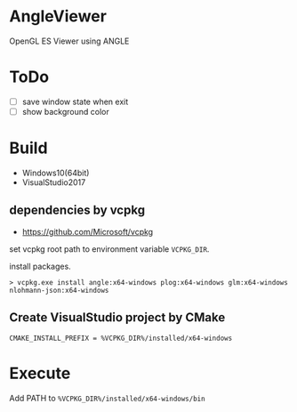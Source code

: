 # AngleViewer
OpenGL ES Viewer using ANGLE

# ToDo

* [ ] save window state when exit
* [ ] show background color

# Build
* Windows10(64bit)
* VisualStudio2017

## dependencies by vcpkg

* https://github.com/Microsoft/vcpkg

set vcpkg root path to environment variable `VCPKG_DIR`.

install packages.

`> vcpkg.exe install angle:x64-windows plog:x64-windows glm:x64-windows nlohmann-json:x64-windows`

## Create VisualStudio project by CMake

`CMAKE_INSTALL_PREFIX = %VCPKG_DIR%/installed/x64-windows`

# Execute

Add PATH to `%VCPKG_DIR%/installed/x64-windows/bin`
